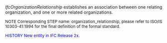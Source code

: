﻿_IfcOrganizationRelationship_ establishes an association between one relating organization, and one or more related organizations.

> <font size="-1">
  NOTE Corresponding STEP name: organization_relationship, please refer to ISO/IS 10303-41:1994
  for the final definition of the formal standard.
</font>

> <font size="-1" color="#0000FF">
  HISTORY New entity in IFC Release 2x.
</font>